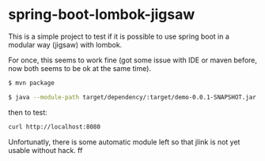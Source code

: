 # spring-boot-lombok-jigsaw

This is a simple project to test if it is possible to use spring boot in a modular way (jigsaw) with lombok. 

For once, this seems to work fine (got some issue with IDE or maven before, now both seems to be ok at the same time). 

```bash
$ mvn package

$ java --module-path target/dependency/:target/demo-0.0.1-SNAPSHOT.jar -m demo/com.example.demo.DemoApplication
```

then to test:

```bash
curl http://localhost:8080
```

Unfortunatly, there is some automatic module left so that jlink is not yet usable without hack.
ff
